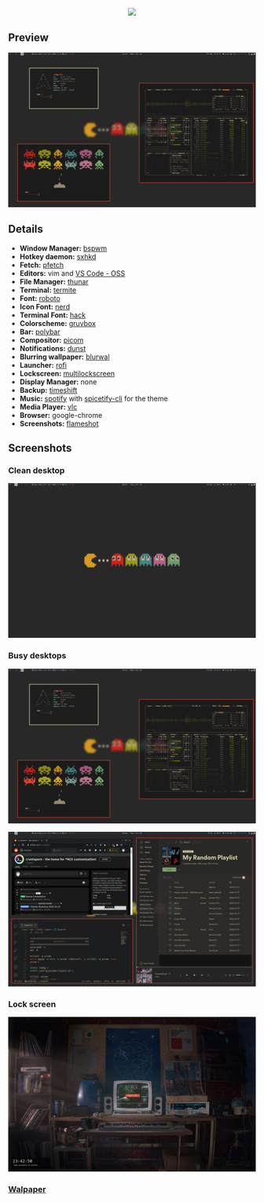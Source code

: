 <p align="center">
  <img width="40%" src="https://imgur.com/ZGE5XCL.png" />
</p>

## Preview
![Preview](https://raw.githubusercontent.com/ChuckD3ath/dotfiles/main/pictures/busyDesktop.png)


## Details

- **Window Manager:** [bspwm](https://github.com/baskerville/bspwm)
- **Hotkey daemon:** [sxhkd](https://github.com/baskerville/sxhkd)
- **Fetch:** [pfetch](https://github.com/dylanaraps/pfetch)
- **Editors:** vim and [VS Code - OSS](https://github.com/microsoft/vscode/wiki/Differences-between-the-repository-and-Visual-Studio-Code)
- **File Manager:** [thunar](https://docs.xfce.org/xfce/thunar/start)
- **Terminal:** [termite](https://github.com/thestinger/termite)
- **Font:** [roboto](https://fonts.google.com/specimen/Roboto)
- **Icon Font:** [nerd](https://www.nerdfonts.com/)
- **Terminal Font:** [hack](https://github.com/source-foundry/Hack)
- **Colorscheme:** [gruvbox](https://github.com/morhetz/gruvbox)
- **Bar:** [polybar](https://github.com/polybar/polybar)
- **Compositor:** [picom](https://github.com/yshui/picom)
- **Notifications:** [dunst](https://github.com/dunst-project/dunst)
- **Blurring wallpaper:** [blurwal](https://gitlab.com/BVollmerhaus/blurwal/)
- **Launcher:** [rofi](https://github.com/davatorium/rofi)
- **Lockscreen:** [multilockscreen](https://github.com/jeffmhubbard/multilockscreen)
- **Display Manager:** none
- **Backup:** [timeshift](https://github.com/teejee2008/timeshift)
- **Music:** [spotify](https://wiki.archlinux.org/index.php/spotify) with [spicetify-cli](https://github.com/khanhas/spicetify-cli) for the theme
- **Media Player:** [vlc](https://www.videolan.org/vlc/index.html)
- **Browser:** google-chrome
- **Screenshots:** [flameshot](https://github.com/flameshot-org/flameshot)



## Screenshots

### Clean desktop
![Desktop-Preview](https://raw.githubusercontent.com/ChuckD3ath/dotfiles/main/pictures/emptyDesktop.png)


### Busy desktops
![Desktop-Preview2](https://raw.githubusercontent.com/ChuckD3ath/dotfiles/main/pictures/busyDesktop.png)

![Desktop-Preview3](https://raw.githubusercontent.com/ChuckD3ath/dotfiles/main/pictures/busyDesktop2.png)

### Lock screen
![Lock-Screen](https://raw.githubusercontent.com/ChuckD3ath/dotfiles/main/pictures/lockScreen.png)

### [Walpaper](https://raw.githubusercontent.com/ChuckD3ath/dotfiles/main/pictures/wallpaper.png)
